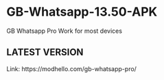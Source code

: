 # GB-Whatsapp-13.50-APK
GB Whatsapp Pro
Work for most devices

<h2>LATEST VERSION</h2>
Link: https://modhello.com/gb-whatsapp-pro/
